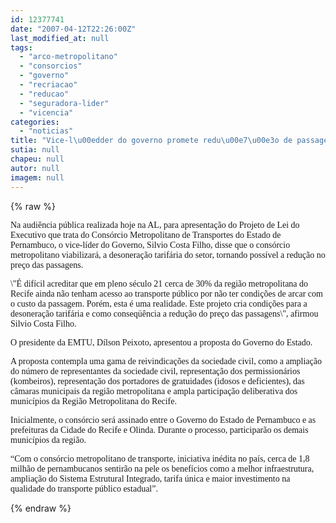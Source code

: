 ```yaml
---
id: 12377741
date: "2007-04-12T22:26:00Z"
last_modified_at: null
tags:
  - "arco-metropolitano"
  - "consorcios"
  - "governo"
  - "recriacao"
  - "reducao"
  - "seguradora-lider"
  - "vicencia"
categories:
  - "noticias"
title: "Vice-l\u00edder do governo promete redu\u00e7\u00e3o de passagens com a cria\u00e7\u00e3o do Cons\u00f3rcio Metropolitano"
sutia: null
chapeu: null
autor: null
imagem: null
---
```

{% raw %}
<p><P><FONT face=Verdana>Na audiência pública realizada hoje na AL, para apresentação do Projeto de Lei do Executivo que trata do Consórcio Metropolitano de Transportes do Estado de Pernambuco, o vice-líder do Governo, Silvio Costa Filho, disse que o consórcio metropolitano viabilizará, a desoneração tarifária do setor, tornando possível a redução no preço das passagens.</FONT></P></p>
<p><P><FONT face=Verdana>\"É difícil acreditar que em pleno século 21 cerca de 30% da região metropolitana do Recife ainda não tenham acesso ao transporte público por não ter condições de arcar com o custo da passagem. Porém, esta é uma realidade. Este projeto cria condições para a desoneração tarifária e como conseqüência a redução do preço das passagens\", afirmou Silvio Costa Filho.</FONT></P></p>
<p><P><FONT face=Verdana>O presidente da EMTU, Dílson Peixoto, apresentou a proposta do Governo do Estado. </FONT></P></p>
<p><P><FONT face=Verdana>A proposta contempla uma gama de reivindicações da sociedade civil, como a ampliação do número de representantes da sociedade civil, representação dos permissionários (kombeiros), representação dos portadores de gratuidades (idosos e deficientes), das câmaras municipais da região metropolitana e ampla participação deliberativa dos municípios da Região Metropolitana do Recife.</FONT></P></p>
<p><P><FONT face=Verdana>Inicialmente, o consórcio será assinado entre o Governo do Estado de Pernambuco e as prefeituras da Cidade do Recife e Olinda. Durante o processo, participarão os demais municípios da região.</FONT></P></p>
<p><P><FONT face=Verdana>“Com o consórcio metropolitano de transporte, iniciativa inédita no país, cerca de 1,8 milhão de pernambucanos sentirão na pele os benefícios como a melhor infraestrutura, ampliação do Sistema Estrutural Integrado, tarifa única e maior investimento na qualidade do transporte público estadual”.</FONT></P> </p>
{% endraw %}